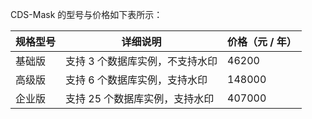 CDS-Mask 的型号与价格如下表所示：

| 规格型号 | 详细说明            | 价格（元 / 年） |
| ---- | --------------- | --------- |
| 基础版  | 支持 3 个数据库实例，不支持水印 | 46200     |
| 高级版  | 支持 6 个数据库实例，支持水印  | 148000    |
| 企业版  | 支持 25 个数据库实例，支持水印 | 407000    |
